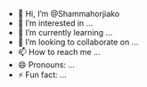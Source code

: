 - 👋 Hi, I’m @Shammahorjiako
- 👀 I’m interested in ...
- 🌱 I’m currently learning ...
- 💞️ I’m looking to collaborate on ...
- 📫 How to reach me ...
- 😄 Pronouns: ...
- ⚡ Fun fact: ...

<!---
Shammahorjiako/Shammahorjiako is a ✨ special ✨ repository because its `README.md` (this file) appears on your GitHub profile.
You can click the Preview link to take a look at your changes.
--->
